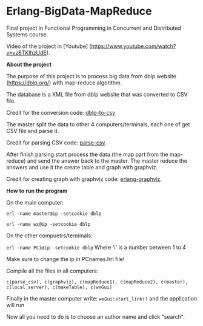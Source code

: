 # Erlang-BigData-MapReduce
Final project in Functional Programming in Concurrent and Distributed Systems course.

Video of the project in [Youtube] (https://www.youtube.com/watch?v=vz8TKIhzUdE).

**About the project**

The purpose of this project is to process big data from dblp website (https://dblp.org/) with map-reduce algorithm.

The database is a XML file from dblp website that was converted to CSV file. 

Credit for the conversion code: [dblp-to-csv](https://github.com/ThomHurks/dblp-to-csv)

The master split the data to other 4 computers/terminals, each one of get CSV file and parse it.

Credit for parsing CSV code: [parse-csv](https://gist.github.com/artefactop/7ae92213674810d715d7). 

After finish parsing start process the data (the map part from the map-reduce) and send the answer back to the master. The master reduce the answers and use it the create table and graph with graphviz. 

Credit for creating graph with graphviz code: [erlang-graphviz](https://github.com/glejeune/erlang-graphviz). 

**How to run the program**

On the main computer:

```erl -name master@ip -setcookie dblp```

```erl -name wx@ip -setcookie dblp```

On the other compuetrs/terminals:

```erl -name PCi@ip -setcookie dblp``` Where 'i' is a number between 1 to 4

Make sure to change the ip in PCnames.hrl file!

Compile all the files in all computers:

```c(parse_csv), c(graphviz), c(mapReduce1), c(mapReduce2), c(master), c(local_server), c(makeTable), c(wxGui)```

Finally in the master computer write: ```wxGui:start_link()``` and the application will run

Now all you need to do is to choose an author name and click "search".


